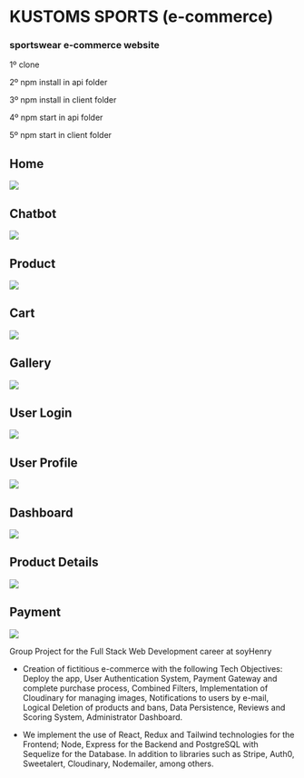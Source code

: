 <h1>KUSTOMS SPORTS (e-commerce)</h1>
<h3> sportswear e-commerce website </h3>


<p>1º clone</p>
<p>2º npm install in api folder</p>
<p>3º npm install in client folder</p>
<p>4º npm start in api folder</p>
<p>5º npm start in client folder</p>

<h2>Home</h2>
<img src='./Home.jpg'/>
<h2>Chatbot</h2>
<img src='./chatbot.jpg'/>
<h2>Product</h2>
<img src='./product.jpg'/>
<h2>Cart</h2>
<img src='./carrito.jpg'/>
<h2>Gallery</h2>
<img src='./galeria.jpg'/>
<h2>User Login</h2>
<img src='./login.jpg'/>
<h2>User Profile</h2>
<img src='./perfil.jpg'/>
<h2>Dashboard</h2>
<img src='./Dashboard.jpg'/>
<h2>Product Details</h2>
<img src='./product2.jpg'/>
<h2>Payment</h2>
<img src='./pago.jpg'/>

<p>
Group Project for the Full Stack Web Development career at soyHenry

- Creation of fictitious e-commerce with the following Tech Objectives: Deploy the app, User Authentication System, Payment Gateway and complete purchase process, Combined Filters, Implementation of Cloudinary for managing images, Notifications to users by e-mail, Logical Deletion of products and bans, Data Persistence, Reviews and Scoring System, Administrator Dashboard.

- We implement the use of React, Redux and Tailwind technologies for the Frontend; Node, Express for the Backend and PostgreSQL with Sequelize for the Database. In addition to libraries such as Stripe, Auth0, Sweetalert, Cloudinary, Nodemailer, among others. </p>



